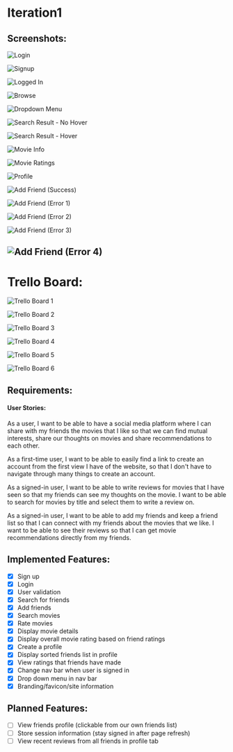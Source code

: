 # Iteration1

## Screenshots:
![Login](https://csil-git1.cs.surrey.sfu.ca/sjanke/301396991_group_project/-/blob/master/iteration2/images/Login.png?raw=true)

![Signup](https://csil-git1.cs.surrey.sfu.ca/sjanke/301396991_group_project/-/blob/master/iteration2/images/Signup.png?raw=true)

![Logged In](https://csil-git1.cs.surrey.sfu.ca/sjanke/301396991_group_project/-/blob/master/iteration2/images/LoggedIn1.png?raw=true)

![Browse](https://csil-git1.cs.surrey.sfu.ca/sjanke/301396991_group_project/-/blob/master/iteration2/images/Browse.png?raw=true)

![Dropdown Menu](https://csil-git1.cs.surrey.sfu.ca/sjanke/301396991_group_project/-/blob/master/iteration2/images/Search-Dropdown.png?raw=true)

![Search Result - No Hover](https://csil-git1.cs.surrey.sfu.ca/sjanke/301396991_group_project/-/blob/master/iteration2/SearchResult-NoHover/search.png?raw=true)

![Search Result - Hover](https://csil-git1.cs.surrey.sfu.ca/sjanke/301396991_group_project/-/blob/master/iteration2/SearchResult-Hover/search.png?raw=true)

![Movie Info](https://csil-git1.cs.surrey.sfu.ca/sjanke/301396991_group_project/-/blob/master/iteration2/MovieInfo/search.png?raw=true)

![Movie Ratings](https://csil-git1.cs.surrey.sfu.ca/sjanke/301396991_group_project/-/blob/master/iteration2/MovieInfo-Ratings/search.png?raw=true)

![Profile](https://csil-git1.cs.surrey.sfu.ca/sjanke/301396991_group_project/-/blob/master/iteration2/Profile-FriendList/search.png?raw=true)

![Add Friend (Success)](https://csil-git1.cs.surrey.sfu.ca/sjanke/301396991_group_project/-/blob/master/iteration2/AddFriendSuccess/search.png?raw=true)

![Add Friend (Error 1)](https://csil-git1.cs.surrey.sfu.ca/sjanke/301396991_group_project/-/blob/master/iteration2/AddFriendError1/search.png?raw=true)

![Add Friend (Error 2)](https://csil-git1.cs.surrey.sfu.ca/sjanke/301396991_group_project/-/blob/master/iteration2/AddFriendError2/search.png?raw=true)

![Add Friend (Error 3)](https://csil-git1.cs.surrey.sfu.ca/sjanke/301396991_group_project/-/blob/master/iteration2/AddFriendError3/search.png?raw=true)

![Add Friend (Error 4)](https://csil-git1.cs.surrey.sfu.ca/sjanke/301396991_group_project/-/blob/master/iteration2/AddFriendError4/search.png?raw=true)
---
# Trello Board:

![Trello Board 1](https://csil-git1.cs.surrey.sfu.ca/sjanke/301396991_group_project/-/blob/master/iteration2/images/Trello1.png?raw=true)

![Trello Board 2](https://csil-git1.cs.surrey.sfu.ca/sjanke/301396991_group_project/-/blob/master/iteration2/images/Trello2.png?raw=true)

![Trello Board 3](https://csil-git1.cs.surrey.sfu.ca/sjanke/301396991_group_project/-/blob/master/iteration2/images/Trello3.png?raw=true)

![Trello Board 4](https://csil-git1.cs.surrey.sfu.ca/sjanke/301396991_group_project/-/blob/master/iteration2/images/Trello4.png?raw=true)

![Trello Board 5](https://csil-git1.cs.surrey.sfu.ca/sjanke/301396991_group_project/-/blob/master/iteration2/images/Trello5.png?raw=true)

![Trello Board 6](https://csil-git1.cs.surrey.sfu.ca/sjanke/301396991_group_project/-/blob/master/iteration2/images/Trello6.png?raw=true)


## Requirements:

#### User Stories:
As a user, I want to be able to have a social media platform where I can share with my friends the movies that I like so that we can find mutual interests, share our thoughts on movies and share recommendations to each other.

As a first-time user, I want to be able to easily find a link to create an account from the first view I have of the website, so that I don't have to navigate through many things to create an account.

As a signed-in user, I want to be able to write reviews for movies that I have seen so that my friends can see my thoughts on the movie. I want to be able to search for movies by title and select them to write a review on.

As a signed-in user, I want to be able to add my friends and keep a friend list so that I can connect with my friends about the movies that we like. I want to be able to see their reviews so that I can get movie recommendations directly from my friends.

## Implemented Features:
- [x] Sign up
- [x] Login
- [x] User validation
- [x] Search for friends
- [x] Add friends
- [x] Search movies
- [x] Rate movies
- [x] Display movie details
- [x] Display overall movie rating based on friend ratings
- [x] Create a profile
- [x] Display sorted friends list in profile
- [x] View ratings that friends have made
- [x] Change nav bar when user is signed in
- [x] Drop down menu in nav bar
- [x] Branding/favicon/site information

## Planned Features:
- [ ] View friends profile (clickable from our own friends list)
- [ ] Store session information (stay signed in after page refresh)
- [ ] View recent reviews from all friends in profile tab